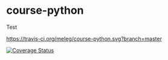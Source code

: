 # course-python
Test

https://travis-ci.org/meleg/course-python.svg?branch=master

[![Coverage Status](https://coveralls.io/repos/github/meleg/course-python/badge.svg)](https://coveralls.io/github/meleg/course-python)
